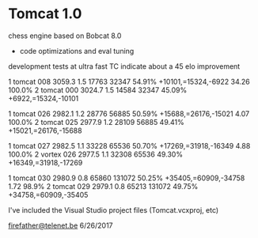 # Tomcat 1.0
chess engine based on Bobcat 8.0

- code optimizations and eval tuning

development tests at ultra fast TC indicate about a 45 elo improvement

1	tomcat 008	3059.3	1.5	17763	32347	54.91%	+10101,=15324,-6922	34.26	100.0%
2	tomcat 000	3024.7	1.5	14584	32347	45.09%	+6922,=15324,-10101		
									
1	tomcat 026	2982.1	1.2	28776	56885	50.59%	+15688,=26176,-15021	4.07	100.0%
2	tomcat 025	2977.9	1.2	28109	56885	49.41%	+15021,=26176,-15688		
									
1	tomcat 027	2982.5	1.1	33228	65536	50.70%	+17269,=31918,-16349	4.88	100.0%
2	vortex 026	2977.5	1.1	32308	65536	49.30%	+16349,=31918,-17269		
									
1	tomcat 030	2980.9	0.8	65860	131072	50.25%	+35405,=60909,-34758	1.72	98.9%
2	tomcat 029	2979.1	0.8	65213	131072	49.75%	+34758,=60909,-35405		

I've included the Visual Studio project files (Tomcat.vcxproj, etc)

firefather@telenet.be 6/26/2017
